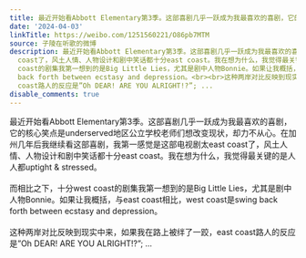 ```yaml
---
title: 最近开始看Abbott Elementary第3季。这部喜剧几乎一跃成为我最喜欢的喜剧，它的核心笑点是underserved地区公立学校老师们想改变现状，却力不从心。在加州几年后...
date: '2024-04-03'
linkTitle: https://weibo.com/1251560221/O86pb7MTM
source: 子陵在听歌的微博
description: 最近开始看Abbott Elementary第3季。这部喜剧几乎一跃成为我最喜欢的喜剧，它的核心笑点是underserved地区公立学校老师们想改变现状，却力不从心。在加州几年后我继续看这部喜剧，我第一感觉是这部电视剧太east
  coast了，风土人情、人物设计和剧中笑话都十分east coast。我在想为什么，我觉得最关键的是人人都uptight &amp; stressed。<br><br>而相比之下，十分west
  coast的剧集我第一想到的是Big Little Lies，尤其是剧中人物Bonnie。如果让我概括，与east coast相比，west coast是swing
  back forth between ecstasy and depression。<br><br>这种两岸对比反映到现实中来，如果我在路上被绊了一跤，east
  coast路人的反应是”Oh DEAR! ARE YOU ALRIGHT!?”; ...
disable_comments: true
---
```

最近开始看Abbott Elementary第3季。这部喜剧几乎一跃成为我最喜欢的喜剧，它的核心笑点是underserved地区公立学校老师们想改变现状，却力不从心。在加州几年后我继续看这部喜剧，我第一感觉是这部电视剧太east coast了，风土人情、人物设计和剧中笑话都十分east coast。我在想为什么，我觉得最关键的是人人都uptight &amp; stressed。<br><br>而相比之下，十分west coast的剧集我第一想到的是Big Little Lies，尤其是剧中人物Bonnie。如果让我概括，与east coast相比，west coast是swing back forth between ecstasy and depression。<br><br>这种两岸对比反映到现实中来，如果我在路上被绊了一跤，east coast路人的反应是”Oh DEAR! ARE YOU ALRIGHT!?”; ...